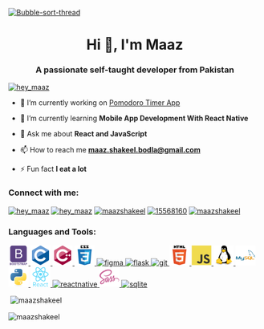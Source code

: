 <a href="https://ibb.co/LSW6nnG"><img src="https://i.ibb.co/8Mp266h/Bubble-sort-thread.png" alt="Bubble-sort-thread" border="0"></a>

<h1 align="center">Hi 👋, I'm Maaz</h1>
<h3 align="center">A passionate self-taught developer from Pakistan</h3>

<p align="left"> <a href="https://twitter.com/hey_maaz" target="blank"><img src="https://img.shields.io/twitter/follow/hey_maaz?logo=twitter&style=for-the-badge" alt="hey_maaz" /></a> </p>

- 🔭 I’m currently working on [Pomodoro Timer App](https://github.com/maazshakeel/Pomdoro-Timer)

- 🌱 I’m currently learning **Mobile App Development With React Native**

- 💬 Ask me about **React and JavaScript**

- 📫 How to reach me **maaz.shakeel.bodla@gmail.com**

- ⚡ Fun fact **I eat a lot**

<h3 align="left">Connect with me:</h3>
<p align="left">
<a href="https://dev.to/hey_maaz" target="blank"><img align="center" src="https://cdn.jsdelivr.net/npm/simple-icons@3.0.1/icons/dev-dot-to.svg" alt="hey_maaz" height="30" width="40" /></a>
<a href="https://twitter.com/hey_maaz" target="blank"><img align="center" src="https://raw.githubusercontent.com/rahuldkjain/github-profile-readme-generator/master/src/images/icons/Social/twitter.svg" alt="hey_maaz" height="30" width="40" /></a>
<a href="https://linkedin.com/in/maazshakeel" target="blank"><img align="center" src="https://raw.githubusercontent.com/rahuldkjain/github-profile-readme-generator/master/src/images/icons/Social/linked-in-alt.svg" alt="maazshakeel" height="30" width="40" /></a>
<a href="https://stackoverflow.com/users/15568160" target="blank"><img align="center" src="https://raw.githubusercontent.com/rahuldkjain/github-profile-readme-generator/master/src/images/icons/Social/stack-overflow.svg" alt="15568160" height="30" width="40" /></a>
<a href="https://codesandbox.com/maazshakeel" target="blank"><img align="center" src="https://cdn.jsdelivr.net/npm/simple-icons@3.0.1/icons/codesandbox.svg" alt="maazshakeel" height="30" width="40" /></a>
</p>

<h3 align="left">Languages and Tools:</h3>
<p align="left"> <a href="https://getbootstrap.com" target="_blank"> <img src="https://raw.githubusercontent.com/devicons/devicon/master/icons/bootstrap/bootstrap-plain-wordmark.svg" alt="bootstrap" width="40" height="40"/> </a> <a href="https://www.cprogramming.com/" target="_blank"> <img src="https://raw.githubusercontent.com/devicons/devicon/master/icons/c/c-original.svg" alt="c" width="40" height="40"/> </a> <a href="https://www.w3schools.com/cpp/" target="_blank"> <img src="https://raw.githubusercontent.com/devicons/devicon/master/icons/cplusplus/cplusplus-original.svg" alt="cplusplus" width="40" height="40"/> </a> <a href="https://www.w3schools.com/css/" target="_blank"> <img src="https://raw.githubusercontent.com/devicons/devicon/master/icons/css3/css3-original-wordmark.svg" alt="css3" width="40" height="40"/> </a> <a href="https://www.figma.com/" target="_blank"> <img src="https://www.vectorlogo.zone/logos/figma/figma-icon.svg" alt="figma" width="40" height="40"/> </a> <a href="https://flask.palletsprojects.com/" target="_blank"> <img src="https://www.vectorlogo.zone/logos/pocoo_flask/pocoo_flask-icon.svg" alt="flask" width="40" height="40"/> </a> <a href="https://git-scm.com/" target="_blank"> <img src="https://www.vectorlogo.zone/logos/git-scm/git-scm-icon.svg" alt="git" width="40" height="40"/> </a> <a href="https://www.w3.org/html/" target="_blank"> <img src="https://raw.githubusercontent.com/devicons/devicon/master/icons/html5/html5-original-wordmark.svg" alt="html5" width="40" height="40"/> </a> <a href="https://developer.mozilla.org/en-US/docs/Web/JavaScript" target="_blank"> <img src="https://raw.githubusercontent.com/devicons/devicon/master/icons/javascript/javascript-original.svg" alt="javascript" width="40" height="40"/> </a> <a href="https://www.linux.org/" target="_blank"> <img src="https://raw.githubusercontent.com/devicons/devicon/master/icons/linux/linux-original.svg" alt="linux" width="40" height="40"/> </a> <a href="https://www.mysql.com/" target="_blank"> <img src="https://raw.githubusercontent.com/devicons/devicon/master/icons/mysql/mysql-original-wordmark.svg" alt="mysql" width="40" height="40"/> </a> <a href="https://www.python.org" target="_blank"> <img src="https://raw.githubusercontent.com/devicons/devicon/master/icons/python/python-original.svg" alt="python" width="40" height="40"/> </a> <a href="https://reactjs.org/" target="_blank"> <img src="https://raw.githubusercontent.com/devicons/devicon/master/icons/react/react-original-wordmark.svg" alt="react" width="40" height="40"/> </a> <a href="https://reactnative.dev/" target="_blank"> <img src="https://reactnative.dev/img/header_logo.svg" alt="reactnative" width="40" height="40"/> </a> <a href="https://sass-lang.com" target="_blank"> <img src="https://raw.githubusercontent.com/devicons/devicon/master/icons/sass/sass-original.svg" alt="sass" width="40" height="40"/> </a> <a href="https://www.sqlite.org/" target="_blank"> <img src="https://www.vectorlogo.zone/logos/sqlite/sqlite-icon.svg" alt="sqlite" width="40" height="40"/> </a> </p>

<p>&nbsp;<img align="center" src="https://github-readme-stats.vercel.app/api?username=maazshakeel&show_icons=true&locale=en" alt="maazshakeel" /></p>

<p><img align="center" src="https://github-readme-streak-stats.herokuapp.com/?user=maazshakeel&" alt="maazshakeel" /></p>
